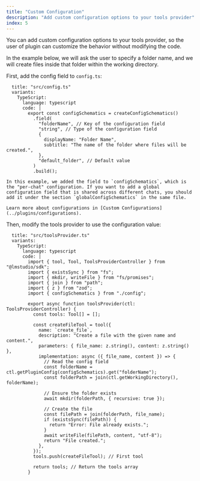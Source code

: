 ```yaml
---
title: "Custom Configuration"
description: "Add custom configuration options to your tools provider"
index: 5
---
```


You can add custom configuration options to your tools provider, so the user of plugin can customize the behavior without modifying the code.

In the example below, we will ask the user to specify a folder name, and we will create files inside that folder within the working directory.

First, add the config field to `config.ts`:

```lms_code_snippet
  title: "src/config.ts"
  variants:
    TypeScript:
      language: typescript
      code: |
        export const configSchematics = createConfigSchematics()
          .field(
            "folderName", // Key of the configuration field
            "string", // Type of the configuration field
            {
              displayName: "Folder Name",
              subtitle: "The name of the folder where files will be created.",
            },
            "default_folder", // Default value
          )
          .build();
```

```lms_info
In this example, we added the field to `configSchematics`, which is the "per-chat" configuration. If you want to add a global configuration field that is shared across different chats, you should add it under the section `globalConfigSchematics` in the same file.

Learn more about configurations in [Custom Configurations](../plugins/configurations).
```

Then, modify the tools provider to use the configuration value:

```lms_code_snippet
  title: "src/toolsProvider.ts"
  variants:
    TypeScript:
      language: typescript
      code: |
        import { tool, Tool, ToolsProviderController } from "@lmstudio/sdk";
        import { existsSync } from "fs";
        import { mkdir, writeFile } from "fs/promises";
        import { join } from "path";
        import { z } from "zod";
        import { configSchematics } from "./config";

        export async function toolsProvider(ctl: ToolsProviderController) {
          const tools: Tool[] = [];

          const createFileTool = tool({
            name: `create_file`,
            description: "Create a file with the given name and content.",
            parameters: { file_name: z.string(), content: z.string() },
            implementation: async ({ file_name, content }) => {
              // Read the config field
              const folderName = ctl.getPluginConfig(configSchematics).get("folderName");
              const folderPath = join(ctl.getWorkingDirectory(), folderName);

              // Ensure the folder exists
              await mkdir(folderPath, { recursive: true });

              // Create the file
              const filePath = join(folderPath, file_name);
              if (existsSync(filePath)) {
                return "Error: File already exists.";
              }
              await writeFile(filePath, content, "utf-8");
              return "File created.";
            },
          });
          tools.push(createFileTool); // First tool

          return tools; // Return the tools array
        }
```
